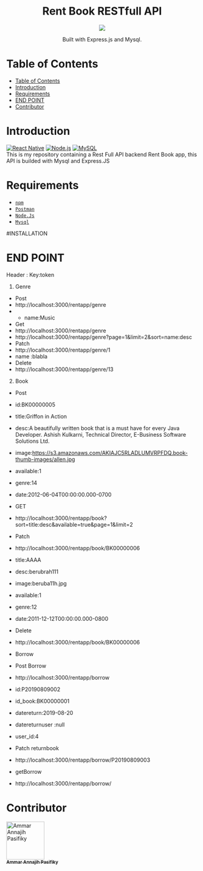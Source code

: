 <h1 align="center">Rent Book RESTfull API</h1>
<p align='center'>
  <img src='https://smarttechies.files.wordpress.com/2015/10/node-express.png?w=605' />
  </a>
</p>
<p align="center">
  Built with Express.js and Mysql.
</p>

# Table of Contents
- [Table of Contents](#table-of-contents)
- [Introduction](#introduction)
- [Requirements](#requirements)
- [END POINT](#end-point)
- [Contributor](#contributor)

# Introduction
[![React Native](https://img.shields.io/badge/Express%20-4.17.1-blue.svg?style=rounded-square)](https://expressjs.com/)
[![Node.js](https://img.shields.io/badge/Node.js-v.10.16.2-green.svg?style=rounded-square)](https://nodejs.org/)
[![MySQL](https://img.shields.io/badge/MySQL-v.10.16.2-orange.svg?style=rounded-square)](https://nodejs.org/)
<br>
This is my repository containing a Rest Full API backend Rent Book app, this API is builded with Mysql and Express.JS

# Requirements
* [`npm`](https://www.npmjs.com/get-npm)
* [`Postman`](https://www.getpostman.com/)
* [`Node.Js`](https://nodejs.org/)
* [`Mysql`](https://nodejs.org/)

#INSTALLATION
# END POINT
Header :
Key:token
1.	Genre
* Post
* http://localhost:3000/rentapp/genre
* * name:Music
* Get
* http://localhost:3000/rentapp/genre
* http://localhost:3000/rentapp/genre?page=1&limit=2&sort=name:desc
* Patch
* http://localhost:3000/rentapp/genre/1
* name :blabla
* Delete
* http://localhost:3000/rentapp/genre/13
2.	Book
* Post
* id:BK00000005
* title:Griffon in Action
* desc:A beautifully written book that is a must have for every Java Developer.       Ashish Kulkarni, Technical Director, E-Business Software Solutions Ltd.
* image:https://s3.amazonaws.com/AKIAJC5RLADLUMVRPFDQ.book-thumb-images/allen.jpg
* available:1
* genre:14
* date:2012-06-04T00:00:00.000-0700
* GET
* http://localhost:3000/rentapp/book?sort=title:desc&available=true&page=1&limit=2
* Patch
* http://localhost:3000/rentapp/book/BK00000006
* title:AAAA
* desc:berubrah111
* image:beruba11h.jpg
* available:1
* genre:12
* date:2011-12-12T00:00:00.000-0800
* Delete
* http://localhost:3000/rentapp/book/BK00000006

* Borrow
* Post Borrow
* http://localhost:3000/rentapp/borrow
* id:P20190809002
* id_book:BK00000001
* datereturn:2019-08-20
* datereturnuser :null
* user_id:4
* Patch returnbook
* http://localhost:3000/rentapp/borrow/P20190809003
* getBorrow
* http://localhost:3000/rentapp/borrow/


# Contributor
<a href="https://github.com/tejojr">
          <img width="100" src="https://avatars2.githubusercontent.com/u/33275770?s=460&v=4" alt="Ammar Annajih Pasifiky">
          <br/>
          <sub>
          <b>Ammar Annajih Pasifiky
          </b>
          </sub>
</a>
